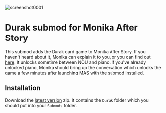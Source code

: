 ![screenshot0001](https://github.com/N3xtery/MAS-Submod-Durak/assets/38759491/1bb21dfa-36db-4298-989d-b913b81bdb1d)

# Durak submod for Monika After Story
This submod adds the Durak card game to Monika After Story. If you haven't heard about it, Monika can explain it to you, or you can find out [here](https://en.wikipedia.org/wiki/Durak). It unlocks sometime between NOU and piano. If you've already unlocked piano, Monika should bring up the conversation which unlocks the game a few minutes after launching MAS with the submod installed.

## Installation
Download the [latest version](https://github.com/N3xtery/MAS-Submod-Durak/releases/latest/) zip. It contains the `Durak` folder which you should put into your `Submods` folder.
